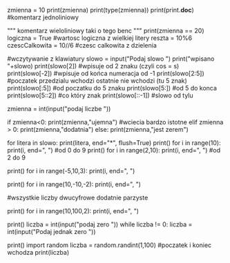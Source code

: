zmienna = 10
print(zmienna)
print(type(zmienna))
print(print.__doc__)
#komentarz jednoliniowy

"""
komentarz wieloliniowy
taki o tego benc
"""
print(zmienna == 20)
logiczna = True #wartosc logiczna z wielkiej litery
reszta = 10%6
czescCalkowita = 10//6 #czesc calkowita z dzielenia

#wczytywanie z klawiatury
slowo = input("Podaj slowo ")
print("wpisano "+slowo)
print(slowo[2]) #wpisuje od 2 znaku (czyli cos = s)
print(slowo[-2]) #wpisuje od końca numeracja od -1
print(slowo[2:5]) #poczatek przedzialu wchodzi ostatnie nie wchodzi (tu 5 znak)
print(slowo[:5]) #od poczatku do 5 znaku
print(slowo[5:]) #od 5 do konca
print(slowo[5::2]) #co który znak
print(slowo[::-1]) #slowo od tylu

zmienna = int(input("podaj liczbe "))

if zmienna<0:
    print(zmienna,"ujemna") #wciecia bardzo istotne
elif zmienna > 0:
    print(zmienna,"dodatnia")
else:
    print(zmienna,"jest zerem")

for litera in slowo:
    print(litera, end="*", flush=True)
print()
for i in range(10):
    print(i, end=", ") #od 0 do 9
print()
for i in range(2,10):
    print(i, end=", ") #od 2 do 9

print()
for i in range(-5,10,3):
    print(i, end=", ")

print()
for i in range(10,-10,-2):
    print(i, end=", ")


#wszystkie liczby dwucyfrowe dodatnie parzyste

print()
for i in range(10,100,2):
    print(i, end=", ")


print()
liczba = int(input("podaj zero "))
while liczba != 0:
    liczba = int(input("Podaj jednak zero "))

print()
import random
liczba = random.randint(1,100) #poczatek i koniec wchodza
print(liczba)
